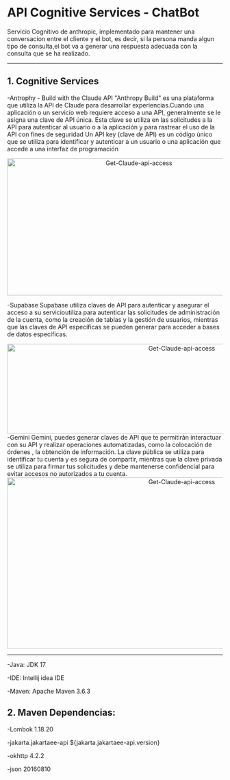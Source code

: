 # API Cognitive Services - ChatBot

Servicio Cognitivo de anthropic, implementado para mantener una conversacion entre el cliente y el bot, es decir, si la persona manda algun tipo de consulta,el bot va a generar una respuesta adecuada con la consulta que
se ha realizado.

---
## 1. Cognitive Services

-Antrophy - Build with the Claude API
"Anthropy Build" es una plataforma que utiliza la API de Claude para desarrollar experiencias.Cuando una aplicación o un servicio web requiere acceso a una API, 
generalmente se le asigna una clave de API única. Esta clave se utiliza en las solicitudes a la API para autenticar al usuario o a la aplicación y para rastrear 
el uso de la API con fines de seguridad 
Un API key (clave de API) es un código único que se utiliza para identificar y autenticar a un usuario o una aplicación que accede a una interfaz de programación 

<div style="text-align:center;">
    <img src="https://github.com/ChristianChumpitazAcuna/Assistant/assets/111783609/dd5b15c8-feb0-4f20-ade7-ab4746cff5f0" alt="Get-Claude-api-access" width="600" height="320">
</div>

-Supabase
Supabase utiliza claves de API para autenticar y asegurar el acceso a su servicioutiliza para autenticar las solicitudes de administración de la cuenta, como la creación 
de tablas y la gestión de usuarios, mientras que las claves de API específicas se pueden generar para acceder a bases de datos específicas.

<div style="text-align:center;">
<img src="https://github.com/ChristianChumpitazAcuna/Assistant/assets/111783609/9c624f92-cf94-42fb-89f9-bd6c8ee04c6b" alt="Get-Claude-api-access" width="800" height="210">
</div>
-Gemini
Gemini, puedes generar claves de API que te permitirán interactuar con su API y realizar operaciones automatizadas, como la colocación de órdenes , la obtención de información.
La clave pública se utiliza para identificar tu cuenta y es segura de compartir, mientras que la clave privada se utiliza para firmar tus solicitudes y debe mantenerse 
confidencial para evitar accesos no autorizados a tu cuenta.

<div style="text-align:center;">
<img src="https://github.com/ChristianChumpitazAcuna/Assistant/assets/111783609/da8f681a-fbb6-4a3c-8db0-9992818a5fc8" alt="Get-Claude-api-access" width="800" height="400">
</div>

---

-Java: JDK 17

-IDE: Intellij idea IDE 

-Maven: Apache Maven 3.6.3

## 2. Maven Dependencias:

-Lombok 1.18.20

-jakarta.jakartaee-api ${jakarta.jakartaee-api.version}

-okhttp 4.2.2

-json 20160810
